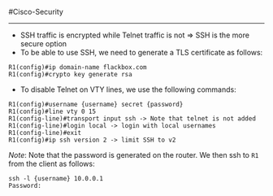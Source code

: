 #Cisco-Security 
***
- SSH traffic is encrypted while Telnet traffic is not => SSH is the more secure option
- To be able to use SSH, we need to generate a TLS certificate as follows:
```
R1(config)#ip domain-name flackbox.com
R1(config)#crypto key generate rsa
```
- To disable Telnet on VTY lines, we use the following commands:
```
R1(config)#username {username} secret {password}
R1(config)#line vty 0 15
R1(config-line)#transport input ssh -> Note that telnet is not added
R1(config-line)#login local -> login with local usernames
R1(config-line)#exit
R1(config)#ip ssh version 2 -> limit SSH to v2
```
*Note*: Note that the password is generated on the router. We then ssh to `R1` from the client as follows:
```
ssh -l {username} 10.0.0.1
Password: 
```
